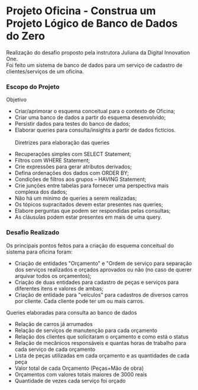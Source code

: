 # Projeto Oficina - Construa um Projeto Lógico de Banco de Dados do Zero

 Realização do desafio proposto pela instrutora Juliana da Digital Innovation One.  
 Foi feito um sistema de banco de dados para um serviço de cadastro de clientes/serviços de um oficina.

 ### 

### Escopo do Projeto
Objetivo  
* Criar/aprimorar o esquema conceitual para o contexto de Oficina;
* Criar uma banco de dados a partir do esquema desenvolvido;
* Persistir dados para testes do banco de dados;
* Elaborar queries para consulta/insights a partir de dados fictícios.  
\
Diretrizes para elaboração das queries
- Recuperações simples com SELECT Statement;
- Filtros com WHERE Statement;
- Crie expressões para gerar atributos derivados;
- Defina ordenações dos dados com ORDER BY;
- Condições de filtros aos grupos – HAVING Statement;
- Crie junções entre tabelas para fornecer uma perspectiva mais complexa dos dados;
- Não há um mínimo de queries a serem realizadas;
- Os tópicos supracitados devem estar presentes nas queries;
- Elabore perguntas que podem ser respondidas pelas consultas;
- As cláusulas podem estar presentes em mais de uma query.

### Desafio Realizado
Os principais pontos feitos para a criação do esquema conceitual do sistema para oficina foram:
* Criação de entidades "Orçamento" e "Ordem de serviço para separação dos serviços realizados e orçados aprovados ou não (no caso de querer arquivar todos os orçamentos);
* Criação de duas entidades para cadastro de peças e serviços para diferentes itens e valores de ambas;
* Criação de entidade para "veículos" para cadastros de diversos carros por cliente. Cada cliente pode ter um ou mais carros.

Queries elaboradas para consulta ao banco de dados
* Relação de carros já arrumados
* Relação de serviços de manutenção para cada orçamento
* Relação dos clientes que solicitaram o orçamento e como está o status
* Relação de mecânicos responsáveis e quantas horas de trabalho para cada serviço de cada orçamento
* Lista de peças utilizadas em cada orçamento e as quantidades de cada peça
* Valor total de cada Orçamento (Peças+Mão de obra)
* Orçamentos com valores totais maiores de 3000 reais
* Quantidade de vezes cada serviço foi orçado
